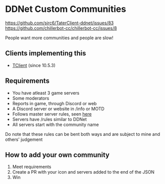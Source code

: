 # DDNet Custom Communities

https://github.com/sjrc6/TaterClient-ddnet/issues/83
https://github.com/chillerbot-cc/chillerbot-cc/issues/8

People want more communities and people are slow!

## Clients implementing this

* [TClient](https://github.com/sjrc6/TaterClient-ddnet) (since 10.5.3)

## Requirements

* You have atleast 3 game servers
* Some moderators
* Reports in game, through Discord or web
* A Discord server or website in /info or MOTD
* Follows master server rules, seen [here](https://ddnet.org/rules/master/)
* Servers have /rules similar to DDNet
* All servers start with the community name

Do note that these rules can be bent both ways and are subject to mine and others' judgement

## How to add your own community 

1. Meet requirements
2. Create a PR with your icon and servers added to the end of the JSON
3. Win
